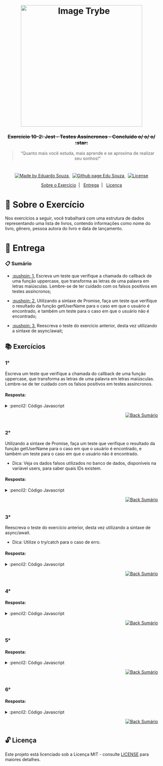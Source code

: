 <h1 align="center">
    <img alt="Image Trybe" src="https://i.ibb.co/d4W2x4g/trybe.png" width="400px" />
</h1>

<h3 align="center">
  <strike>Exercício 10-2: Jest - Testes Assíncronos - Concluído o/ o/ o/ :star:</strike>
</h3>

<blockquote align="center">“Quanto mais você estuda, mais aprende e se aproxima de realizar seu sonhos!”</blockquote>

<h1></h1>

<p align="center">

  <a href="https://www.linkedin.com/in/eduardosouzaprogrammer/">
    <img alt="Made by Eduardo Souza" src="https://img.shields.io/badge/made%20by-Edu%20Souza-%23F8952D">
  </a>&nbsp;

 <a href="https://edusouza-programmer.github.io/">
<img alt="Github page Edu Souza " src="https://img.shields.io/badge/Github%20page-Edu_Souza-orange">
</a>&nbsp;

  <a href="LICENSE" >
    <img alt="License" src="https://img.shields.io/badge/license-MIT-%23F8952D">
  </a>

</p>

<p align="center">
  <a href="#rocket-Sobre-o-Exercício">Sobre o Exercício</a>&nbsp;&nbsp;|&nbsp;&nbsp;
  <a href="#postbox-Entrega">Entrega</a>&nbsp;&nbsp;|&nbsp;&nbsp;
  <a href="#unlock-Licença">Licença</a>
</p>

# :rocket: Sobre o Exercício

Nos exercícios a seguir, você trabalhará com uma estrutura de dados representando uma lista de livros, contendo informações como nome do livro, gênero, pessoa autora do livro e data de lançamento.

# :postbox: Entrega

### :clipboard: Sumário

- <p><a href="#1"> :pushpin: 1.</a> Escreva um teste que verifique a chamada do callback de uma função uppercase, que transforma as letras de uma palavra em letras maiúsculas. Lembre-se de ter cuidado com os falsos positivos em testes assíncronos;</p>

- <p><a href="#2"> :pushpin: 2.</a> Utilizando a sintaxe de Promise, faça um teste que verifique o resultado da função getUserName para o caso em que o usuário é encontrado, e também um teste para o caso em que o usuário não é encontrado;</p>

- <p><a href="#3"> :pushpin: 3.</a> Reescreva o teste do exercício anterior, desta vez utilizando a sintaxe de async/await;</p>

## :books: Exercícios

### 1°

Escreva um teste que verifique a chamada do callback de uma função uppercase, que transforma as letras de uma palavra em letras maiúsculas. Lembre-se de ter cuidado com os falsos positivos em testes assíncronos.

#### Resposta:

<details>
 <summary> :pencil2: Código Javascript</summary>

```js
const uppercase = require('./exercise1');

describe('callback uppercase', () => {
  it('Deve retornar letras em maiúscula', done => {
    uppercase('xablau', srt => {
      expect(srt).toBe('XABLAU');
      done();
    });
  });
});
```

</details>

<p align="right">
    <a href="#clipboard-Sumário">
    <img alt="Back Sumário" src="https://img.shields.io/badge/Back-Sum%C3%A1rio-orange">
  </a>
</p>

#

### 2°

Utilizando a sintaxe de Promise, faça um teste que verifique o resultado da função getUserName para o caso em que o usuário é encontrado, e também um teste para o caso em que o usuário não é encontrado.

- Dica: Veja os dados falsos utilizados no banco de dados, disponíveis na variável users, para saber quais IDs existem.

#### Resposta:

<details>
 <summary> :pencil2: Código Javascript</summary>

```js
const users = {
  4: { name: 'Mark' },
  5: { name: 'Paul' },
};

const findUserById = id => {
  return new Promise((resolve, reject) => {
    if (users[id]) {
      return resolve(users[id]);
    }

    return reject({ error: 'User with ' + id + ' not found.' });
  });
};

const getUserName = userID => {
  return findUserById(userID).then(user => user.name);
};

describe('Verificando a função getUserName', () => {
  describe('Caso o usuário é encontrado', () => {
    it('Deve retorna o nome do usuário encontrado', () => {
      return getUserName(4).then(name => expect(name).toEqual('Mark'));
    });
  });
  describe('Caso o usuário não for encontrado', () => {
    it('Deve retorna um objeto com a propriedade erro', () => {
      return getUserName(7).catch(error => {
        console.log(error);
        expect(error).toEqual({ error: 'User with 7 not found.' });
      });
    });
  });
});
```

</details>

<p align="right">
    <a href="#clipboard-Sumário">
    <img alt="Back Sumário" src="https://img.shields.io/badge/Back-Sum%C3%A1rio-orange">
  </a>
</p>

#

### 3°

Reescreva o teste do exercício anterior, desta vez utilizando a sintaxe de async/await.

- Dica: Utilize o try/catch para o caso de erro.

#### Resposta:

<details>
 <summary> :pencil2: Código Javascript</summary>

```js
const users = {
  4: { name: 'Mark' },
  5: { name: 'Paul' },
};

const findUserById = id => {
  return new Promise((resolve, reject) => {
    if (users[id]) {
      return resolve(users[id]);
    }

    return reject({ error: 'User with ' + id + ' not found.' });
  });
};

const getUserName = userID => {
  return findUserById(userID).then(user => user.name);
};

describe('Verificando a função getUserName', () => {
  describe('Caso o usuário é encontrado', () => {
    it('Deve retorna o nome do usuário encontrado', async () => {
      const nameUser = await getUserName(4);
      expect(nameUser).toEqual('Mark');
    });
  });
  describe('Caso o usuário não for encontrado', () => {
    it('Deve retorna um objeto com a propriedade erro usando try', async () => {
      try {
        await getUserName(7);
      } catch (error) {
        expect(error).toEqual({ error: 'User with 7 not found.' });
      }
    });
  });
});
```

</details>

<p align="right">
    <a href="#clipboard-Sumário">
    <img alt="Back Sumário" src="https://img.shields.io/badge/Back-Sum%C3%A1rio-orange">
  </a>
</p>

#

### 4°

#### Resposta:

<details>
 <summary> :pencil2: Código Javascript</summary>

```js

```

</details>

<p align="right">
    <a href="#clipboard-Sumário">
    <img alt="Back Sumário" src="https://img.shields.io/badge/Back-Sum%C3%A1rio-orange">
  </a>
</p>

#

### 5°

#### Resposta:

<details>
 <summary> :pencil2: Código Javascript</summary>

```js

```

</details>

<p align="right">
    <a href="#clipboard-Sumário">
    <img alt="Back Sumário" src="https://img.shields.io/badge/Back-Sum%C3%A1rio-orange">
  </a>
</p>

#

### 6°

#### Resposta:

<details>
 <summary> :pencil2: Código Javascript</summary>

```js

```

</details>

<p align="right">
    <a href="#clipboard-Sumário">
    <img alt="Back Sumário" src="https://img.shields.io/badge/Back-Sum%C3%A1rio-orange">
  </a>
</p>

#

## :unlock: Licença

Este projeto está licenciado sob a Licença MIT - consulte [LICENSE](https://opensource.org/licenses/MIT) para maiores detalhes.
